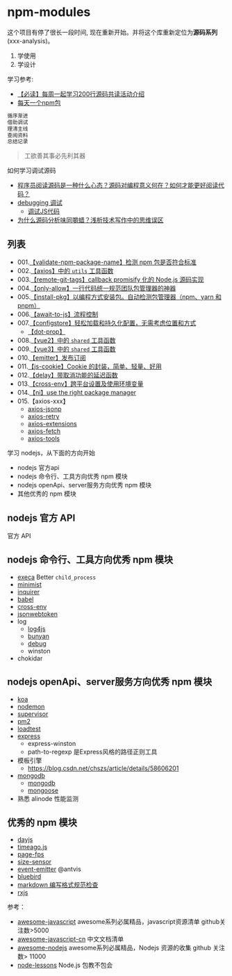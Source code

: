 # npm-modules

这个项目有停了很长一段时间, 现在重新开始。并将这个库重新定位为**源码系列**(xxx-analysis)。

1. 学使用
2. 学设计

学习参考:

- [【必读】每周一起学习200行源码共读活动介绍](https://www.yuque.com/ruochuan12/topics/1)
- [每天一个npm包](https://www.zhihu.com/people/xu-yi-zong-13/posts)

```js
循序渐进
借助调试
理清主线
查阅资料
总结记录
```

> 工欲善其事必先利其器

如何学习调试源码

- [程序员阅读源码是一种什么心态？源码对编程意义何在？如何才能更好阅读代码？](https://www.zhihu.com/question/29765945)
- [debugging 调试](https://github.com/cloudyan/debugging)
  - [调试JS代码](https://juejin.cn/post/7030584939020042254)
- [为什么源码分析味同嚼蜡？浅析技术写作中的思维误区](https://juejin.cn/post/6844903512669700109)

## 列表

- 001.[【validate-npm-package-name】检测 npm 包是否符合标准](./packages/validate-npm-package-name/readme.md)
- 002.[【axios】中的 `utils` 工具函数](./packages/axios/utils.md)
- 003.[【remote-git-tags】callback promisify 化的 Node.js 源码实现](./packages/remote-git-tags/readme.md)
- 004.[【only-allow】一行代码统一规范团队包管理器的神器](./packages/only-allow/readme.md)
- 005.[【install-pkg】以编程方式安装包。自动检测包管理器（npm、yarn 和 pnpm）](./packages/pkg-install/readme.md)
- 006.[【await-to-js】流程控制](./packages/await-to-js/readme.md)
- 007.[【configstore】轻松加载和持久化配置，无需考虑位置和方式](./packages/configstore/readme.md)
  - [【dot-prop】](./packages/configstore/dot-prop.md)
- 008.[【vue2】中的 `shared` 工具函数](./packages/vue2/vue2-shared.md)
- 009.[【vue3】中的 `shared` 工具函数](./packages/vue3/vue3-shared.md)
- 010.[【emitter】发布订阅](./packages/emitter/readme.md)
- 011.[【js-cookie】Cookie 的封装，简单、轻量、好用](./packages/js-cookie/readme.md)
- 012.[【delay】带取消功能的延迟函数](./packages/delay/readme.md)
- 013.[【cross-env】跨平台设置及使用环境变量](./packages/cross-env/readme.md)
- 014.[【ni】use the right package manager](./packages/ni/readme.md)
- 015.【axios-xxx】
  - [axios-jsonp](./packages/axios-jsonp/readme.md)
  - [axios-retry](./packages/axios-retry/readme.md)
  - [axios-extensions](./packages/axios-extensions/readme.md)
  - [axios-fetch](./packages/axios-fetch/readme.md)
  - [axios-tools](./packages/axios-tools/readme.md)

学习 nodejs，从下面的方向开始

- nodejs 官方api
- nodejs 命令行、工具方向优秀 npm 模块
- nodejs openApi、server服务方向优秀 npm 模块
- 其他优秀的 npm 模块

## nodejs 官方 API

官方 API

## nodejs 命令行、工具方向优秀 npm 模块

- [execa](./execa) Better `child_process`
- [minimist](./minimist)
- [inquirer](./inquirer)
- [babel](./babel)
- [cross-env](./cross-env)
- [jsonwebtoken](./jsonwebtoken)
- log
  - [log4js](./log4js)
  - [bunyan](./bunyan)
  - [debug](./debug)
  - winston
- chokidar

## nodejs openApi、server服务方向优秀 npm 模块

- [koa](./koa)
- [nodemon](./nodemon)
- [supervisor](./supervisor)
- [pm2](./pm2)
- [loadtest](./loadtest)
- [express](./express)
  - express-winston
  - path-to-regexp 是Express风格的路径正则工具
- 模板引擎
  - https://blog.csdn.net/chszs/article/details/58606201
- [mongodb](./mongodb)
  - [mongodb](https://zhuanlan.zhihu.com/p/24308524)
  - [mongoose](https://mongoosejs.com/)
- 熟悉 alinode 性能监测

## 优秀的 npm 模块

- [dayjs](https://github.com/iamkun/dayjs)
- [timeago.js](https://github.com/hustcc/timeago.js)
- [page-fps](https://github.com/hustcc/page-fps)
- [size-sensor](https://github.com/hustcc/size-sensor)
- [event-emitter](https://github.com/antvis/event-emitter) @antvis
- [bluebird](https://github.com/petkaantonov/bluebird)
- [markdown 编写格式规范检查](https://github.com/hustcc/lint-md)
- [rxjs](https://cn.rx.js.org/manual/index.html)

参考：

- [awesome-javascript](https://github.com/sorrycc/awesome-javascript) awesome系列必属精品，javascript资源清单 github关注数>5000
- [awesome-javascript-cn](https://github.com/jobbole/awesome-javascript-cn) 中文文档清单
- [awesome-nodejs](https://github.com/sindresorhus/awesome-nodejs) awesome系列必属精品，Nodejs 资源的收集 github 关注数> 11000
- [node-lessons](https://github.com/alsotang/node-lessons) Node.js 包教不包会
